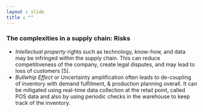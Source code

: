 ```yaml
---
layout : slide
title : ""
---
```


### The complexities in a supply chain: Risks

- *Intellectual property* rights such as technology, know-how, and data may be infringed within the supply chain. This can reduce competitiveness of the company, create legal disputes, and may lead to loss of customers [5].
- *Bullwhip Effect* or Uncertainty amplification often leads to de-coupling of inventory with demand fulfilment, & production planning overall. It can be mitigated using real-time data collection at the retail point, called POS data and also by using periodic checks in the warehouse to keep track of the inventory.
